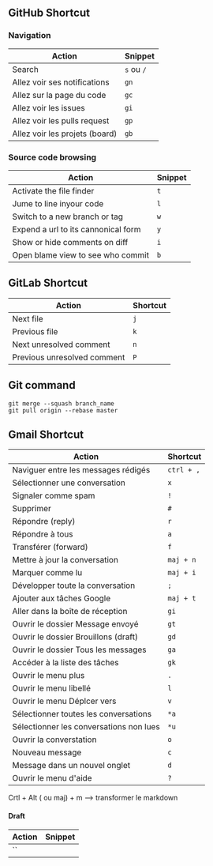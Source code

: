 ## GitHub Shortcut

### Navigation

Action | Snippet |
--- | --- |
Search | `s` ou `/` |
Allez voir ses notifications | `gn` |
Allez sur la page du code | `gc` |
Allez voir les issues | `gi` |
Allez voir les pulls request | `gp` |
Allez voir les projets (board) | `gb` |

### Source code browsing

Action | Snippet |
--- | --- |
Activate the file finder | `t` |
Jume to line inyour code | `l` |
Switch to a new branch or tag | `w` |
Expend a url to its cannonical form | `y` |
Show or hide comments on diff | `i` |
Open blame view to see who commit | `b` |

## GitLab Shortcut

Action | Shortcut |
--- | --- |
Next file| `j` |
Previous file| `k` |
Next unresolved comment | `n` |
Previous unresolved comment | `P` |

## Git command

```
git merge --squash branch_name
git pull origin --rebase master
```

## Gmail Shortcut

Action | Shortcut |
--- | --- |
Naviguer entre les messages rédigés | `ctrl + ,` |
Sélectionner une conversation | `x` |
Signaler comme spam | `!` |
Supprimer | `#` |
Répondre (reply) | `r` |
Répondre à tous | `a` |
Transférer (forward) | `f` |
Mettre à jour la conversation | `maj + n` |
Marquer comme lu | `maj + i` |
Développer toute la conversation | `;` |
Ajouter aux tâches Google | `maj + t` |
Aller dans la boîte de réception | `gi` |
Ouvrir le dossier Message envoyé | `gt` |
Ouvrir le dossier Brouillons (draft) | `gd` |
Ouvrir le dossier Tous les messages | `ga` |
Accéder à la liste des tâches | `gk` |
Ouvrir le menu plus | `.` |
Ouvrir le menu libellé | `l` |
Ouvrir le menu Déplcer vers | `v` |
Sélectionner toutes les conversations | `*a` |
Sélectionner les conversations non lues | `*u` |
Ouvrir la converstation | `o` |
Nouveau message | `c` |
Message dans un nouvel onglet | `d` |
Ouvrir le menu d'aide | `?` |

Crtl + Alt ( ou maj) + m --> transformer le markdown

#### Draft

Action | Snippet |
--- | --- |
| `` |
